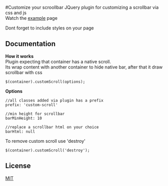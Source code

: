 #Customize your scroollbar
JQuery plugin for customizing a scrollbar via css and js  
Watch the [example](http://standys.github.io/custom-scroll/) page
 
Dont forget to include styles on your page

## Documentation
**How it works**  
Plugin expecting that container has a native scroll.  
Its wrap content with another container to hide native bar, after that it draw scrollbar with css

```
$(container).customScroll(options);
```

**Options**
```
//all classes added via plugin has a prefix 
prefix: 'custom-scroll' 

//min height for scrollbar
barMinHeight: 10

//replace a scrollbar html on your choice
barHtml: null
```


To remove custom scroll use 'destroy'
```
$(container).customScroll('destroy');
```

## License
[MIT](https://github.com/standys/custom-scroll/blob/master/LICENSE)